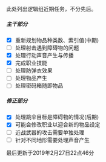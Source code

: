 此处列出逻辑组近期任务，不分先后。

##### 主干部分

- [x] 重新规划物品种类数、索引值(中期)
- [ ] 处理射击遇到障碍物的问题
- [x] 处理行动声音产生与传播
- [x] 完成职业技能
- [ ] 处理防弹衣效果
- [ ] 处理物品产生
- [ ] 处理密码箱随即物品

##### 修正部分

- [x] 处理跳伞目标是障碍物的情况(后期)
- [x] 可能会修改职业以迎合新的物品设定
- [ ] 近战武器的攻击需要单独处理
- [ ] 针对不同地形需要处理声音产生

最后更新于2019年2月27日22点46分